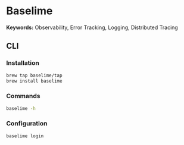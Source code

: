 # Baselime

<!--
https://vercel.com/templates/next.js/nextjs-baselime-opentelemetry | https://github.com/baselime/baselime-nextjs-template
-->

**Keywords:** Observability, Error Tracking, Logging, Distributed Tracing

## CLI

### Installation

```sh
brew tap baselime/tap
brew install baselime
```

### Commands

```sh
baselime -h
```

### Configuration

```sh
baselime login
```

<!-- ### Usage

```sh
baselime
``` -->
